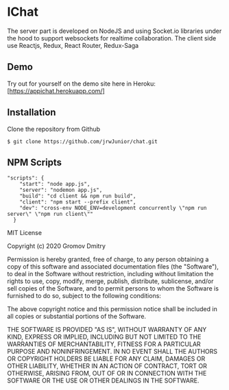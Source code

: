 IChat
=========
The server part is developed on NodeJS and using Socket.io libraries under the hood to support websockets for realtime collaboration. The client side use Reactjs, Redux, React Router, Redux-Saga

## Demo

Try out for yourself on the demo site here in Heroku: [https://appichat.herokuapp.com/]

## Installation

Clone the repository from Github
```
$ git clone https://github.com/jrwJunior/chat.git
```

## NPM Scripts
```
"scripts": {
    "start": "node app.js",
    "server": "nodemon app.js",
    "build": "cd client && npm run build",
    "client": "npm start --prefix client",
    "dev": "cross-env NODE_ENV=development concurrently \"npm run server\" \"npm run client\""
  }
```
MIT License

Copyright (c) 2020 Gromov Dmitry

Permission is hereby granted, free of charge, to any person obtaining a copy of this software and associated documentation files (the "Software"), to deal in the Software without restriction, including without limitation the rights to use, copy, modify, merge, publish, distribute, sublicense, and/or sell copies of the Software, and to permit persons to whom the Software is furnished to do so, subject to the following conditions:

The above copyright notice and this permission notice shall be included in all copies or substantial portions of the Software.

THE SOFTWARE IS PROVIDED "AS IS", WITHOUT WARRANTY OF ANY KIND, EXPRESS OR IMPLIED, INCLUDING BUT NOT LIMITED TO THE WARRANTIES OF MERCHANTABILITY, FITNESS FOR A PARTICULAR PURPOSE AND NONINFRINGEMENT. IN NO EVENT SHALL THE AUTHORS OR COPYRIGHT HOLDERS BE LIABLE FOR ANY CLAIM, DAMAGES OR OTHER LIABILITY, WHETHER IN AN ACTION OF CONTRACT, TORT OR OTHERWISE, ARISING FROM, OUT OF OR IN CONNECTION WITH THE SOFTWARE OR THE USE OR OTHER DEALINGS IN THE SOFTWARE.
